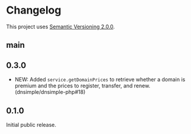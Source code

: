 # Changelog

This project uses [Semantic Versioning 2.0.0](http://semver.org/).

## main

## 0.3.0

- NEW: Added `service.getDomainPrices` to retrieve whether a domain is premium and the prices to register, transfer, and renew. (dnsimple/dnsimple-php#18)

## 0.1.0

Initial public release.

